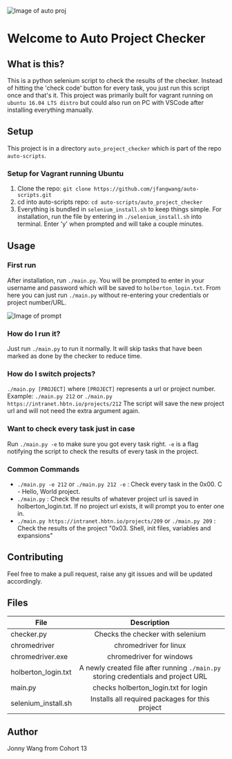 ![Image of auto proj](https://i.imgur.com/WZNODKC.png)
# Welcome to Auto Project Checker
## What is this?
This is a python selenium script to check the results of the checker. Instead of hitting the 'check code' button for every task, you just run this script once and that's it. This project was primarily built for vagrant running on ```ubuntu 16.04 LTS distro``` but could also run on PC with VSCode after installing everything manually.
## Setup
This project is in a directory ```auto_project_checker``` which is part of the repo ```auto-scripts```.
### Setup for Vagrant running Ubuntu

1. Clone the repo: ```git clone https://github.com/jfangwang/auto-scripts.git```
2. cd into auto-scripts repo: ```cd auto-scripts/auto_project_checker```
3. Everything is bundled in ```selenium_install.sh``` to keep things simple. For installation, run the file by entering in ```./selenium_install.sh``` into terminal. Enter 'y' when prompted and will take a couple minutes.

## Usage
### First run
After installation, run ```./main.py```. You will be prompted to enter in your username and password which will be saved to ```holberton_login.txt```. From here you can just run ```./main.py``` without re-entering your credentials or project number/URL.

![Image of prompt](https://i.imgur.com/CK9VBQQ.png)

### How do I run it?
Just run ```./main.py``` to run it normally. It will skip tasks that have been marked as done by the checker to reduce time.
### How do I switch projects?
```./main.py [PROJECT]``` where ```[PROJECT]``` represents a url or project number.
Example: ```./main.py 212``` or ```./main.py https://intranet.hbtn.io/projects/212```
The script will save the new project url and will not need the extra argument again.
### Want to check every task just in case
Run ```./main.py -e``` to make sure you got every task right. ```-e``` is a flag notifying the script to check the results of every task in the project. 

### Common Commands

* ```./main.py -e 212``` or ```./main.py 212 -e``` : Check every task in the 0x00. C - Hello, World project.
* ```./main.py``` : Check the results of whatever project url is saved in holberton_login.txt. If no project url exists, it will prompt you to enter one in.
* ```./main.py https://intranet.hbtn.io/projects/209``` or ```./main.py 209``` : Check the results of the project "0x03. Shell, init files, variables and expansions"
## Contributing
Feel free to make a pull request, raise any git issues and will be updated accordingly.

## Files

| File          | Description   |
| ------------- |:-------------:|
| checker.py    | Checks the checker with selenium     |
| chromedriver      | chromedriver for linux     |
| chromedriver.exe      | chromedriver for windows     |
| holberton_login.txt      | A newly created file after running ```./main.py``` storing credentials and project URL|
| main.py     | checks holberton_login.txt for login    |
| selenium_install.sh      | Installs all required packages for this project   |

## Author
Jonny Wang from Cohort 13
